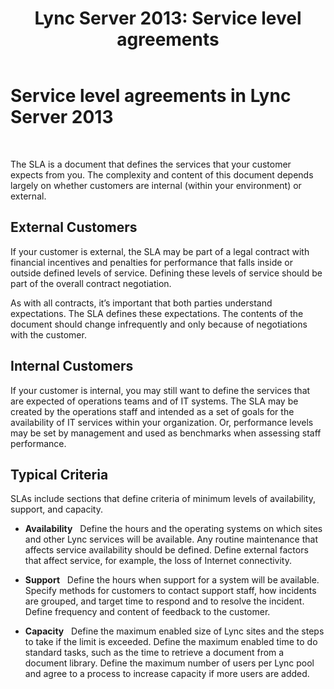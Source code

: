 ﻿---
title: 'Lync Server 2013: Service level agreements'
TOCTitle: Service level agreements
ms:assetid: 10899bad-e8b0-422d-83c9-1599fb3a7d17
ms:mtpsurl: https://technet.microsoft.com/en-us/library/Dn720321(v=OCS.15)
ms:contentKeyID: 63969580
ms.date: 01/27/2015
mtps_version: v=OCS.15
---

# Service level agreements in Lync Server 2013

 


The SLA is a document that defines the services that your customer expects from you. The complexity and content of this document depends largely on whether customers are internal (within your environment) or external.

## External Customers

If your customer is external, the SLA may be part of a legal contract with financial incentives and penalties for performance that falls inside or outside defined levels of service. Defining these levels of service should be part of the overall contract negotiation.

As with all contracts, it’s important that both parties understand expectations. The SLA defines these expectations. The contents of the document should change infrequently and only because of negotiations with the customer.

## Internal Customers

If your customer is internal, you may still want to define the services that are expected of operations teams and of IT systems. The SLA may be created by the operations staff and intended as a set of goals for the availability of IT services within your organization. Or, performance levels may be set by management and used as benchmarks when assessing staff performance.

## Typical Criteria

SLAs include sections that define criteria of minimum levels of availability, support, and capacity.

  - **Availability**   Define the hours and the operating systems on which sites and other Lync services will be available. Any routine maintenance that affects service availability should be defined. Define external factors that affect service, for example, the loss of Internet connectivity.

  - **Support**   Define the hours when support for a system will be available. Specify methods for customers to contact support staff, how incidents are grouped, and target time to respond and to resolve the incident. Define frequency and content of feedback to the customer.

  - **Capacity**   Define the maximum enabled size of Lync sites and the steps to take if the limit is exceeded. Define the maximum enabled time to do standard tasks, such as the time to retrieve a document from a document library. Define the maximum number of users per Lync pool and agree to a process to increase capacity if more users are added.

